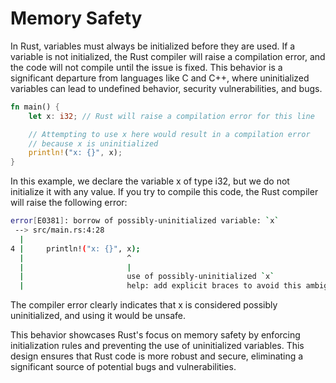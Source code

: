 # Memory Safety

In Rust, variables must always be initialized before they are used. If a variable is not initialized, the Rust compiler will raise a compilation error, and the code will not compile until the issue is fixed. This behavior is a significant departure from languages like C and C++, where uninitialized variables can lead to undefined behavior, security vulnerabilities, and bugs.

```rust
fn main() {
    let x: i32; // Rust will raise a compilation error for this line

    // Attempting to use x here would result in a compilation error
    // because x is uninitialized
    println!("x: {}", x);
}
```

In this example, we declare the variable x of type i32, but we do not initialize it with any value. If you try to compile this code, the Rust compiler will raise the following error:

```bash
error[E0381]: borrow of possibly-uninitialized variable: `x`
 --> src/main.rs:4:28
  |
4 |     println!("x: {}", x);
  |                       ^
  |                       |
  |                       use of possibly-uninitialized `x`
  |                       help: add explicit braces to avoid this ambiguity

```

The compiler error clearly indicates that x is considered possibly uninitialized, and using it would be unsafe.

This behavior showcases Rust's focus on memory safety by enforcing initialization rules and preventing the use of uninitialized variables. This design ensures that Rust code is more robust and secure, eliminating a significant source of potential bugs and vulnerabilities.
